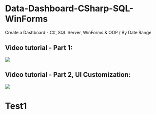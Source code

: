 # Data-Dashboard-CSharp-SQL-WinForms
Create a Dashboard - C#, SQL Server, WinForms &amp; OOP / By Date Range
<h2>Video tutorial - Part 1:</h2>
<a href="https://youtu.be/qHyrJDd4sd8" target="_blank">
  <img src="https://rjcodeadvance.com/wp-content/uploads/2022/03/Modern-Dashboard-UI.png"/>
</a>
<h2>Video tutorial - Part 2, UI Customization:</h2>
<a href="https://youtu.be/CPQKHGNWJBA" target="_blank">
  <img src="https://raw.githubusercontent.com/RJCodeAdvance/Data-Dashboard-CSharp-SQL-WinForms/main/DataDashboard%20UI%20Customize.png"/>
</a>
<h1>Test1</h1>
